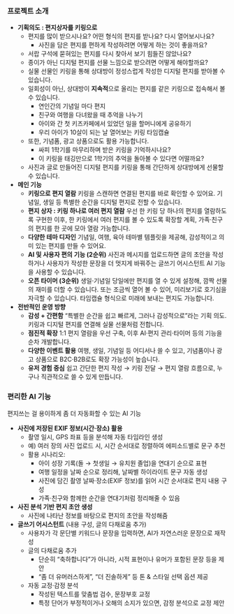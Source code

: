### 프로젝트 소개

- **기획의도 : 편지상자를 키링으로**
  - 편지를 많이 받으시나요? 어떤 형식의 편지를 받나요? 다시 열어보시나요?
    - 사진을 담은 편지를 편하게 작성하려면 어떻게 하는 것이 좋을까요?
  - 서랍 구석에 묻혀있는 편지를 다시 찾아서 보기 힘들진 않았나요?
  - 종이가 아닌 디지털 편지를 선물 느낌으로 받으려면 어떻게 해야할까요?
  - 실물 선물인 키링을 통해 상대방이 정성스럽게 작성한 디지털 편지를 받아볼 수 있습니다.
  - 일회성이 아닌, 상대방이 **지속적**으로 올리는 편지를 같은 키링으로 접속해서 볼 수 있습니다.
    - 연인간의 기념일 마다 편지
    - 친구와 여행을 다녀왔을 때 추억을 나누기
    - 아이와 간 첫 키즈카페에서 있었던 일을 할머니에게 공유하기
    - 우리 아이가 10살이 되는 날 열어보는 키링 타임캡슐
  - 또한, 기념품, 광고 상품으로도 활용 가능합니다.
    - 싸피 1학기를 마무리하며 받은 키링을 기억하시나요?
    - 이 키링을 태깅만으로 1학기의 추억을 돌아볼 수 있다면 어떨까요?
  - 사진과 글로 만들어진 디지털 편지를 키링을 통해 간단하게 상대방에게 선물할 수 있습니다.
- **메인 기능**
  - **키링으로 편지 열람**
    키링을 스캔하면 연결된 편지를 바로 확인할 수 있어요.
    기념일, 생일 등 특별한 순간을 디지털 편지로 전할 수 있습니다.
  - **편지 상자 : 키링 하나로 여러 편지 열람**
    우선 한 키링 당 하나의 편지를 열람하도록 구현한 이후, 한 키링에서 여러 편지를 볼 수 있도록 확장할 계획, 가족·친구의 편지를 한 곳에 모아 열람 가능합니다.
  - **다양한 테마 디자인**
    기념일, 여행, 육아 테마별 템플릿을 제공해, 감성적이고 의미 있는 편지를 만들 수 있어요.
  - **AI 및 사용자 편의 기능 (2순위)**
    사진과 메시지를 업로드하면 글의 초안을 작성하거나 사용자가 작성한 문장을 더 멋지게 바꿔주는 글쓰기 어시스턴트 AI 기능을 사용할 수 있습니다.
  - **오픈 타이머 (3순위)**
    생일·기념일 당일에만 편지를 열 수 있게 설정해, 깜짝 선물의 재미를 더할 수 있습니다.
    또는 조금씩 열어 볼 수 있어, 미리보기로 호기심을 자극할 수 있습니다.
    타임캡슐 형식으로 미래에 보내는 편지도 가능합니다.
- **전반적인 운영 방향**
  - **감성 + 간편함**
    “특별한 순간을 쉽고 빠르게, 그러나 감성적으로”라는 기획 의도. 키링과 디지털 편지를 연결해 실물 선물처럼 전합니다.
  - **점진적 확장**
    1:1 편지 열람을 우선 구축, 이후 AI·편지 관리·타이머 등의 기능을 순차 개발합니다.
  - **다양한 이벤트 활용**
    여행, 생일, 기념일 등 어디서나 쓸 수 있고, 기념품이나 광고 상품으로 B2C·B2B로도 확장 가능성이 높습니다.
  - **유저 경험 중심**
    쉽고 간단한 편지 작성 → 키링 전달 → 편지 열람 흐름으로, 누구나 직관적으로 쓸 수 있게 만듭니다.

### 편리한 AI 기능

편지쓰는 걸 용이하게 좀 더 자동화할 수 있는 AI 기능

- **사진에 저장된 EXIF 정보(시간·장소) 활용**
  - 촬영 일시, GPS 좌표 등을 분석해 자동 타임라인 생성
  - 예) 여러 장의 사진 업로드 시, 시간 순서대로 정렬하여 에피소드별로 문구 추천
  - 활용 시나리오:
    - 아이 성장 기록(돌 → 첫생일 → 유치원 졸업)을 연대기 순으로 표현
    - 여행 일정을 날짜 순으로 정리해, 날짜별 하이라이트 문구 자동 생성
    - 사진에 담긴 촬영 날짜·장소(EXIF 정보)를 읽어 시간 순서대로 편지 내용 구성
    - 가족·친구와 함께한 순간을 연대기처럼 정리해줄 수 있음
- **사진 분석 기반 편지 초안 생성**
  - 사진에 나타난 정보를 바탕으로 편지의 초안을 작성해줌
- **글쓰기 어시스턴트** (내용 구성, 글의 다채로움 추가)
  - 사용자가 각 문단별 키워드나 문장을 입력하면, AI가 자연스러운 문장으로 재작성
  - 글의 다채로움 추가
    - 단순히 “축하합니다”가 아니라, 시적 표현이나 유머가 포함된 문장 등을 제안
    - “좀 더 유머러스하게”, “더 진솔하게” 등 톤 & 스타일 선택 옵션 제공
  - 자동 교정·감정 분석
    - 작성된 텍스트를 맞춤법 검수, 문장부호 교정
    - 특정 단어가 부정적이거나 오해의 소지가 있으면, 감정 분석으로 교정 제안
